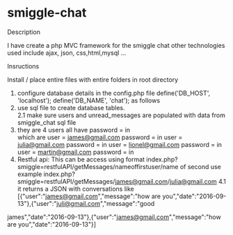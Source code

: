 # smiggle-chat
Description

I have create a php MVC framework for the smiggle chat other technologies used include ajax, json, css,html,mysql ...

  Insructions

Install / place entire files with entire folders in root directory

1. configure database details in the config.php file
	define('DB_HOST', 'localhost');
	define('DB_NAME', 'chat'); as follows
2. use sql file to create database tables.                                               
2.1 make sure users and unread_messages are populated with data from smiggle_chat sql file
3. they are 4 users all have password = in                                               
which are user = james@gmail.com
password = in
user = julia@gmail.com
password = in
user = lionel@gmail.com
password = in
user = martin@gmail.com
password = in
4. Restful api:
This can be access using format index.php?smiggle=restfulAPI/getMessages/nameoffirstuser/name of second use
                      example index.php?smiggle=restfulAPI/getMessages/james@gmail.com/julia@gmail.com
 4.1 it returns a JSON with conversations like 
 [{"user":"james@gmail.com","message":"how are you","date":"2016-09-13"},{"user":"juli@gmail.com","message":"good 

james","date":"2016-09-13"},{"user":"james@gmail.com","message":"how are you","date":"2016-09-13"}]

